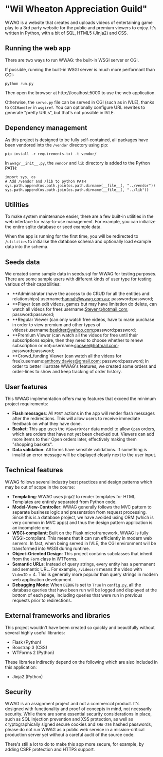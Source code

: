 "Wil Wheaton Appreciation Guild"
==============

WWAG is a website that creates and uploads videos of entertaining game play to a 3rd party website for the public and premium viewers to enjoy. It's written in Python, with a bit of SQL, HTML5 (Jinja2) and CSS.

## Running the web app

There are two ways to run WWAG: the built-in WSGI server or CGI.

If possible, running the built-in WSGI server is much more performant than CGI:

    python run.py

Then open the browser at http://localhost:5000 to use the web application.

Otherwise, the `serve.py` file can be served in CGI (such as in IVLE), thanks to `CGIHandler` in `wsgiref`. You can optionally configure URL rewrites to generate "pretty URLs", but that's not possible in IVLE.

## Dependency management

As this project is designed to be fully self-contained, all packages have been vendored into the `/vendor` directory using pip:

    pip install -r requirements.txt -t vendor/

In `wwag/__init__.py`, the `vendor` and `lib` directory is added to the Python PATH:

    import sys, os
    # Add /vendor and /lib to python PATH
    sys.path.append(os.path.join(os.path.dirname(__file__), "../vendor"))
    sys.path.append(os.path.join(os.path.dirname(__file__), "../lib"))

## Utilities

To make system maintenance easier, there are a few built-in utilities in the web interface for easy-to-use management. For example, you can initialize the entire sqlite database or seed example data.

When the app is running for the first time, you will be redirected to `/utilities` to initialise the database schema and optionally load example data into the schema.

## Seeds data
We created some sample data in seeds.sql for WWAG for testing purposes. There are some sample users with different kinds of user type for testing various of their capabilities:
* **Administrator (have the access to do CRUD for all the entities and relationships):username:hannah@wwag.com.au; password:password;
* **Player (can edit videos, games but may have limitation do delete, can watch all videos for free):username:Steven@hotmail.com; password:password;
* **Regular Viewer (can only watch free videos, have to make purchase in order to view premium and other types of videos):username:beeldrer@yahoo.com;password:password;
* **Premium Viewer (can watch all the videos for free until their subscriptions expire, then they need to choose whether to renew subscription or not):username:sposee@hotmail.com; password:password;
* **Crowd_funding Viewer (can watch all the videos for free):username:anthony.davies@gmail.com; password:password;
In order to better illustrate WWAG's features, we created some orders and order-lines to show and keep tracking of order history.

## User features

This WWAG implementation offers many features that exceed the minimum project requirements:

* **Flash messages**: All `POST` actions in the app will render flash messages after the redirections. This will allow users to receive immediate feedback on what they have done.
* **Basket**: This app uses the `ViewerOrder` data model to allow `Open` orders, which are orders that have not yet been checked out. Viewers can add more items to their Open orders later, effectively making them "shopping baskets".
* **Data validation**: All forms have sensible validations. If something is invalid an error message will be displayed clearly next to the user input.

## Technical features

WWAG follows several industry best practices and design patterns which may be out of scope in the course:

* **Templating**: WWAG uses jinja2 to render templates for HTML. Templates are entirely separated from Python code.
* **Model-View-Controller**: WWAG generally follows the MVC pattern to separate business logic and presentation from request processing. Since this is a database project, we have avoided using ORM (which is very common in MVC apps) and thus the design pattern application is an incomplete one.
* **WSGI-compliant**: Built on the Flask microframework, WWAG is fully WSGI-compliant. This means that it can run efficiently in modern web servers. In fact, when being served in IVLE, the CGI environment will be transformed into WSGI during runtime.
* **Object-Oriented Design**: This project contains subclasses that inherit from the `Form` class in WTForms.
* **Semantic URLs**: Instead of query strings, every entity has a permanent and semantic URL. For example,
`/videos/4` means the video with `VideoID` = 4. This is generally more popular than query strings in modern web application development.
* **Debugging Mode**: When `DEBUG` is set to `True` in `config.py`, all the database queries that have been run will be logged and displayed at the bottom of each page, including queries that were run in previous requests prior to redirections.

## External frameworks and libraries

This project wouldn't have been created so quickly and beautifully without several highly useful libraries:

* Flask (Python)
* Boostrap 3 (CSS)
* WTForms 2 (Python)

These libraries indirectly depend on the following which are also included in this application:

* Jinja2 (Python)

## Security

WWAG is an assignment project and not a commercial product. It's designed with functionality and proof of concepts in mind, not ncessarily security. While there are some essential security considerations in place, such as SQL Injection prevention and XSS protection, as well as cryptographically signed secure cookies and `SHA-256` hashed passwords, please do not run WWAG as a public web service in a mission-critical production server yet without a careful audit of the source code.

There's still a lot to do to make this app more secure, for example, by adding CSRF protection and HTTPS support.
